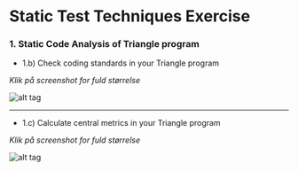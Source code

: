 # Static Test Techniques Exercise

### 1. Static Code Analysis of Triangle program

- 1.b) Check coding standards in your Triangle program

_Klik på screenshot for fuld størrelse_

![alt tag](https://raw.githubusercontent.com/bigstepdenmark/Static-Test-Techniques-Exercises/master/Skærmbillede%202017-02-14%20kl.%2015.48.20.png)

---

- 1.c) Calculate central metrics in your Triangle program

_Klik på screenshot for fuld størrelse_

![alt tag](https://raw.githubusercontent.com/bigstepdenmark/Static-Test-Techniques-Exercises/master/Skærmbillede%202017-02-14%20kl.%2014.50.15.png)
